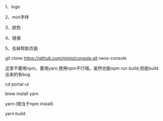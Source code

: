 1、logo

2、mini字样

3、颜色

4、链接

5、去掉帮助页面





git clone https://github.com/minio/console.git oeos-console



这里不要用npm，要用yarn,使用npm不行哦。虽然也能npm run build,但是build出来的有bug



cd portal-ui



brew install yarn



yarn   (相当于npm install)



yarn build





